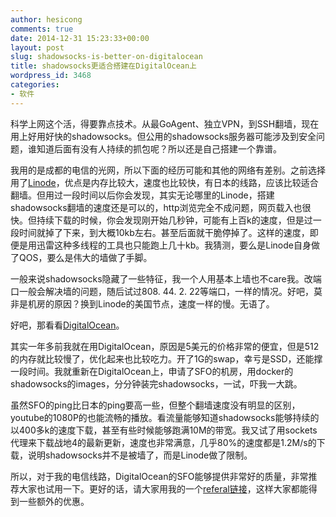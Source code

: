 ```yaml
---
author: hesicong
comments: true
date: 2014-12-31 15:23:33+00:00
layout: post
slug: shadowsocks-is-better-on-digitalocean
title: shadowsocks更适合搭建在DigitalOcean上
wordpress_id: 3468
categories:
- 软件
---
```


科学上网这个活，得要靠点技术。从最GoAgent、独立VPN，到SSH翻墙，现在用上好用好快的shadowsocks。但公用的shadowsocks服务器可能涉及到安全问题，谁知道后面有没有人持续的抓包呢？所以还是自己搭建一个靠谱。

我用的是成都的电信的光网，所以下面的经历可能和其他的网络有差别。之前选择用了[Linode](https://www.linode.com/?r=48aca8b9e959c5e0064ed57512724ca84586ca6e)，优点是内存比较大，速度也比较快，有日本的线路，应该比较适合翻墙。但用过一段时间以后你会发现，其实无论哪里的Linode，搭建shadowsocks翻墙的速度还是可以的，http浏览完全不成问题，网页载入也很快。但持续下载的时候，你会发现刚开始几秒钟，可能有上百k的速度，但是过一段时间就掉了下来，到大概10kb左右。甚至后面就干脆停掉了。这样的速度，即便是用迅雷这种多线程的工具也只能跑上几十kb。我猜测，要么是Linode自身做了QOS，要么是伟大的墙做了手脚。

一般来说shadowsocks隐藏了一些特征，我一个人用基本上墙也不care我。改端口一般会解决墙的问题，随后试过808. 44. 2. 22等端口，一样的情况。好吧，莫非是机房的原因？换到Linode的美国节点，速度一样的慢。无语了。

好吧，那看看[DigitalOcean](https://m.do.co/c/4bc532e3ef94)。

其实一年多前我就在用DigitalOcean，原因是5美元的价格非常的便宜，但是512的内存就比较慢了，优化起来也比较吃力。开了1G的swap，幸亏是SSD，还能撑一段时间。我就重新在DigitalOcean上，申请了SFO的机房，用docker的shadowsocks的images，分分钟装完shadowsocks，一试，吓我一大跳。

虽然SFO的ping比日本的ping要高一些，但整个翻墙速度没有明显的区别，youtube的1080P的也能流畅的播放。看流量能够知道shadowsocks能够持续的以400多k的速度下载，甚至有些时候能够跑满10M的带宽。我又试了用sockets代理来下载战地4的最新更新，速度也非常满意，几乎80%的速度都是1.2M/s的下载，说明shadowsocks并不是被墙了，而是Linode做了限制。

所以，对于我的电信线路，DigitalOcean的SFO能够提供非常好的质量，非常推荐大家也试用一下。更好的话，请大家用我的一个[referal链接](https://m.do.co/c/4bc532e3ef94)，这样大家都能得到一些额外的优惠。
